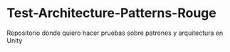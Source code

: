 # Test-Architecture-Patterns-Rouge
Repositorio donde quiero hacer pruebas sobre patrones y arquitectura en Unity
